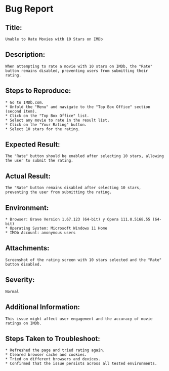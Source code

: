 # Bug Report

## Title:

    Unable to Rate Movies with 10 Stars on IMDb

## Description:

    When attempting to rate a movie with 10 stars on IMDb, the "Rate" button remains disabled, preventing users from submitting their rating.

## Steps to Reproduce:

    * Go to IMDb.com.
    * Unfold the "Menu" and navigate to the "Top Box Office" section (second item).
    * Click on the "Top Box Office" list.
    * Select any movie to rate in the result list.
    * Click on the "Your Rating" button.
    * Select 10 stars for the rating.

## Expected Result:

    The "Rate" button should be enabled after selecting 10 stars, allowing the user to submit the rating.

## Actual Result:

    The "Rate" button remains disabled after selecting 10 stars, preventing the user from submitting the rating.

## Environment:

    * Browser: Brave Version 1.67.123 (64-bit) y Opera 111.0.5168.55 (64-bit)
    * Operating System: Microsoft Windows 11 Home 
    * IMDb Account: anonymous users

## Attachments:

    Screenshot of the rating screen with 10 stars selected and the "Rate" button disabled.

## Severity:

    Normal

## Additional Information:

    This issue might affect user engagement and the accuracy of movie ratings on IMDb.

## Steps Taken to Troubleshoot:

    * Refreshed the page and tried rating again.
    * Cleared browser cache and cookies.
    * Tried on different browsers and devices.
    * Confirmed that the issue persists across all tested environments.
    